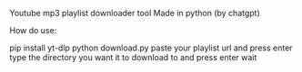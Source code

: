 Youtube mp3 playlist downloader tool
Made in python (by chatgpt)

How do use:

pip install yt-dlp
python download.py
paste your playlist url and press enter
type the directory you want it to download to and press enter
wait
